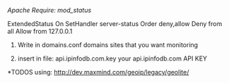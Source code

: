 
*Apache Require: mod_status*

<IfModule mod_status.c>
	ExtendedStatus On
	<Location /server-status>
	    SetHandler server-status
	    Order deny,allow
	    Deny from all
	    Allow from 127.0.0.1
	</Location>
</IfModule>


1) Write in domains.conf domains sites that you want monitoring

2) insert in file: api.ipinfodb.com.key
   your api.ipinfodb.com API KEY

*TODOS
	using: http://dev.maxmind.com/geoip/legacy/geolite/
